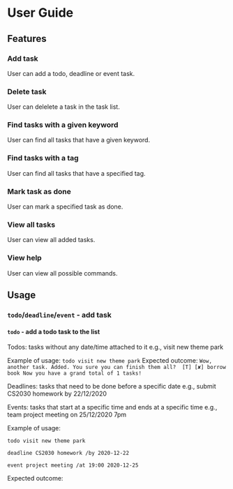 # User Guide

## Features 

### Add task
User can add a todo, deadline or event task.

### Delete task
User can delelete a task in the task list.

### Find tasks with a given keyword
User can find all tasks that have a given keyword. 

### Find tasks with a tag
User can find all tasks that have a specified tag.

### Mark task as done
User can mark a specified task as done.

### View all tasks
User can view all added tasks.

### View help
User can view all possible commands.

## Usage

### `todo`/`deadline`/`event` - add task
#### `todo` - add a todo task to the list
Todos: tasks without any date/time attached to it e.g., visit new theme park 

Example of usage: 
`todo visit new theme park`
Expected outcome:
`Wow, another task. Added. You sure you can finish them all? 
  [T] [✘] borrow book
  Now you have a grand total of 1 tasks!`

Deadlines: tasks that need to be done before a specific date e.g., submit CS2030 homework by 22/12/2020

Events: tasks that start at a specific time and ends at a specific time e.g., team project meeting on 25/12/2020 7pm

Example of usage: 

`todo visit new theme park`

`deadline CS2030 homework /by 2020-12-22`

`event project meeting /at 19:00 2020-12-25`

Expected outcome:



